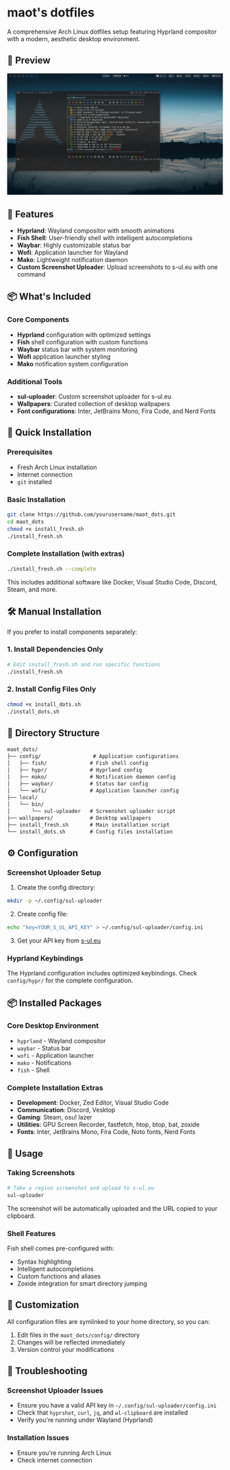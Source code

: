 # maot's dotfiles

A comprehensive Arch Linux dotfiles setup featuring Hyprland compositor with a modern, aesthetic desktop environment.

## 📸 Preview

![Desktop Screenshot](screenshot.png)

## 🎨 Features

- **Hyprland**: Wayland compositor with smooth animations
- **Fish Shell**: User-friendly shell with intelligent autocompletions
- **Waybar**: Highly customizable status bar
- **Wofi**: Application launcher for Wayland
- **Mako**: Lightweight notification daemon
- **Custom Screenshot Uploader**: Upload screenshots to s-ul.eu with one command

## 📦 What's Included

### Core Components
- **Hyprland** configuration with optimized settings
- **Fish** shell configuration with custom functions
- **Waybar** status bar with system monitoring
- **Wofi** application launcher styling
- **Mako** notification system configuration

### Additional Tools
- **sul-uploader**: Custom screenshot uploader for s-ul.eu
- **Wallpapers**: Curated collection of desktop wallpapers
- **Font configurations**: Inter, JetBrains Mono, Fira Code, and Nerd Fonts

## 🚀 Quick Installation

### Prerequisites
- Fresh Arch Linux installation
- Internet connection
- `git` installed

### Basic Installation

```bash
git clone https://github.com/yourusername/maot_dots.git
cd maot_dots
chmod +x install_fresh.sh
./install_fresh.sh
```

### Complete Installation (with extras)

```bash
./install_fresh.sh --complete
```

This includes additional software like Docker, Visual Studio Code, Discord, Steam, and more.

## 🛠 Manual Installation

If you prefer to install components separately:

### 1. Install Dependencies Only
```bash
# Edit install_fresh.sh and run specific functions
./install_fresh.sh
```

### 2. Install Config Files Only
```bash
chmod +x install_dots.sh
./install_dots.sh
```

## 📁 Directory Structure

```
maot_dots/
├── config/                 # Application configurations
│   ├── fish/              # Fish shell config
│   ├── hypr/              # Hyprland config
│   ├── mako/              # Notification daemon config
│   ├── waybar/            # Status bar config
│   └── wofi/              # Application launcher config
├── local/
│   └── bin/
│       └── sul-uploader   # Screenshot uploader script
├── wallpapers/            # Desktop wallpapers
├── install_fresh.sh       # Main installation script
└── install_dots.sh        # Config files installation
```

## ⚙ Configuration

### Screenshot Uploader Setup

1. Create the config directory:
```bash
mkdir -p ~/.config/sul-uploader
```

2. Create config file:
```bash
echo "key=YOUR_S_UL_API_KEY" > ~/.config/sul-uploader/config.ini
```

3. Get your API key from [s-ul.eu](https://s-ul.eu/)

### Hyprland Keybindings

The Hyprland configuration includes optimized keybindings. Check `config/hypr/` for the complete configuration.

## 📦 Installed Packages

### Core Desktop Environment
- `hyprland` - Wayland compositor
- `waybar` - Status bar
- `wofi` - Application launcher
- `mako` - Notifications
- `fish` - Shell

### Complete Installation Extras
- **Development**: Docker, Zed Editor, Visual Studio Code
- **Communication**: Discord, Vesktop
- **Gaming**: Steam, osu! lazer
- **Utilities**: GPU Screen Recorder, fastfetch, htop, btop, bat, zoxide
- **Fonts**: Inter, JetBrains Mono, Fira Code, Noto fonts, Nerd Fonts

## 🎯 Usage

### Taking Screenshots
```bash
# Take a region screenshot and upload to s-ul.eu
sul-uploader
```

The screenshot will be automatically uploaded and the URL copied to your clipboard.

### Shell Features
Fish shell comes pre-configured with:
- Syntax highlighting
- Intelligent autocompletions
- Custom functions and aliases
- Zoxide integration for smart directory jumping

## 🔧 Customization

All configuration files are symlinked to your home directory, so you can:

1. Edit files in the `maot_dots/config/` directory
2. Changes will be reflected immediately
3. Version control your modifications

## 🐛 Troubleshooting

### Screenshot Uploader Issues
- Ensure you have a valid API key in `~/.config/sul-uploader/config.ini`
- Check that `hyprshot`, `curl`, `jq`, and `wl-clipboard` are installed
- Verify you're running under Wayland (Hyprland)

### Installation Issues
- Ensure you're running Arch Linux
- Check internet connection
